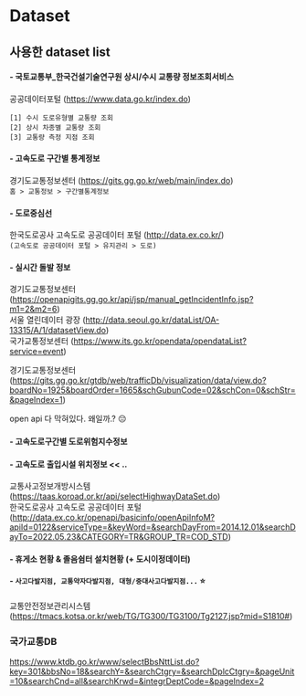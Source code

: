 # Dataset

## 사용한 dataset list
#### - 국토교통부_한국건설기술연구원 상시/수시 교통량 정보조회서비스 <br/>
공공데이터포털 (https://www.data.go.kr/index.do)
```
[1] 수시 도로유형별 교통량 조회 
[2] 상시 차종별 교통량 조회 
[3] 교통량 측정 지점 조회 
```

#### - 고속도로 구간별 통계정보 <br/>
경기도교통정보센터 (https://gits.gg.go.kr/web/main/index.do) <br/>
`홈 > 교통정보 > 구간별통계정보`

#### - 도로중심선 <br/>
한국도로공사 고속도로 공공데이터 포털 (http://data.ex.co.kr/) <br/>
`(고속도로 공공데이터 포털 > 유지관리 > 도로)`

#### - 실시간 돌발 정보
경기도교통정보센터 (https://openapigits.gg.go.kr/api/jsp/manual_getIncidentInfo.jsp?m1=2&m2=6) <br/>
서울 열린데이터 광장 (http://data.seoul.go.kr/dataList/OA-13315/A/1/datasetView.do) <br/>
국가교통정보센터 (https://www.its.go.kr/opendata/opendataList?service=event)<br/>

경기도교통정보센터 (https://gits.gg.go.kr/gtdb/web/trafficDb/visualization/data/view.do?boardNo=1925&boardOrder=1665&schGubunCode=02&schCon=0&schStr=&pageIndex=1) <br/>

open api 다 막혀있다. 왜일까.? 😔

#### - 고속도로구간별 도로위험지수정보
#### - 고속도로 출입시설 위치정보 << ..
교통사고정보개방시스템 (https://taas.koroad.or.kr/api/selectHighwayDataSet.do) <br/>
한국도로공사 고속도로 공공데이터 포털 (http://data.ex.co.kr/openapi/basicinfo/openApiInfoM?apiId=0122&serviceType=&keyWord=&searchDayFrom=2014.12.01&searchDayTo=2022.05.23&CATEGORY=TR&GROUP_TR=COD_STD)

#### - 휴게소 현황 & 졸음쉼터 설치현황 (+ 도시이정데이터)

#### - `사고다발지점, 교통약자다발지점, 대형/중대사고다발지점...` ⭐
교통안전정보관리시스템 (https://tmacs.kotsa.or.kr/web/TG/TG300/TG3100/Tg2127.jsp?mid=S1810#)


### 국가교통DB
https://www.ktdb.go.kr/www/selectBbsNttList.do?key=301&bbsNo=18&searchY=&searchCtgry=&searchDplcCtgry=&pageUnit=10&searchCnd=all&searchKrwd=&integrDeptCode=&pageIndex=2

